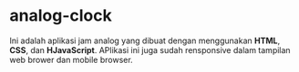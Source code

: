 # analog-clock

<p>Ini adalah aplikasi jam analog yang dibuat dengan menggunakan <strong>HTML</strong>, <strong>CSS</strong>, dan <strong>HJavaScript</strong>. APlikasi ini juga sudah rensponsive dalam tampilan web brower dan mobile browser.</p>
